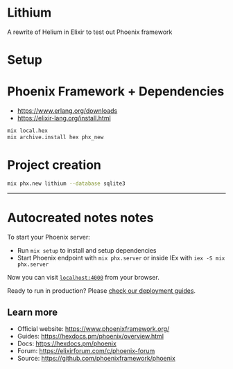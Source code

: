 # Lithium
A rewrite of Helium in Elixir to test out Phoenix framework

# Setup
# Phoenix Framework + Dependencies
- https://www.erlang.org/downloads
- https://elixir-lang.org/install.html

```bash
mix local.hex
mix archive.install hex phx_new
```

# Project creation
```bash
mix phx.new lithium --database sqlite3
```

---

# Autocreated notes notes
To start your Phoenix server:

  * Run `mix setup` to install and setup dependencies
  * Start Phoenix endpoint with `mix phx.server` or inside IEx with `iex -S mix phx.server`

Now you can visit [`localhost:4000`](http://localhost:4000) from your browser.

Ready to run in production? Please [check our deployment guides](https://hexdocs.pm/phoenix/deployment.html).

## Learn more

  * Official website: https://www.phoenixframework.org/
  * Guides: https://hexdocs.pm/phoenix/overview.html
  * Docs: https://hexdocs.pm/phoenix
  * Forum: https://elixirforum.com/c/phoenix-forum
  * Source: https://github.com/phoenixframework/phoenix
